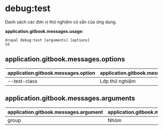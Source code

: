 # debug:test
Danh sách các đơn vị thử nghiệm có sẵn của ứng dụng.

**application.gitbook.messages.usage:**
```
drupal debug:test [arguments] [options]
td
```

## application.gitbook.messages.options
application.gitbook.messages.option | application.gitbook.messages.details
-------|-------------
--test-class | Lớp thử nghiệm

## application.gitbook.messages.arguments
application.gitbook.messages.argument | application.gitbook.messages.details
---------|-------------
group | Nhóm
